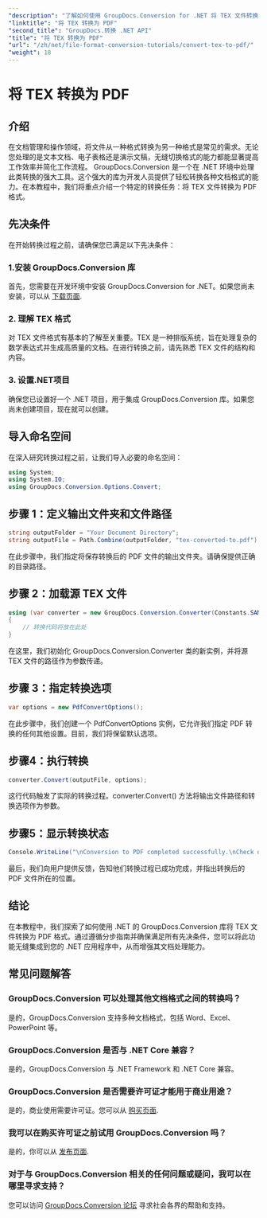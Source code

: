 ```yaml
---
"description": "了解如何使用 GroupDocs.Conversion for .NET 将 TEX 文件转换为 PDF 格式。轻松实现无缝文档格式转换。"
"linktitle": "将 TEX 转换为 PDF"
"second_title": "GroupDocs.转换 .NET API"
"title": "将 TEX 转换为 PDF"
"url": "/zh/net/file-format-conversion-tutorials/convert-tex-to-pdf/"
"weight": 18
---
```


# 将 TEX 转换为 PDF

## 介绍
在文档管理和操作领域，将文件从一种格式转换为另一种格式是常见的需求。无论您处理的是文本文档、电子表格还是演示文稿，无缝切换格式的能力都能显著提高工作效率并简化工作流程。
GroupDocs.Conversion 是一个在 .NET 环境中处理此类转换的强大工具。这个强大的库为开发人员提供了轻松转换各种文档格式的能力。在本教程中，我们将重点介绍一个特定的转换任务：将 TEX 文件转换为 PDF 格式。
## 先决条件
在开始转换过程之前，请确保您已满足以下先决条件：
### 1.安装 GroupDocs.Conversion 库
首先，您需要在开发环境中安装 GroupDocs.Conversion for .NET。如果您尚未安装，可以从 [下载页面](https://releases。groupdocs.com/conversion/net/).
### 2. 理解 TEX 格式
对 TEX 文件格式有基本的了解至关重要。TEX 是一种排版系统，旨在处理复杂的数学表达式并生成高质量的文档。在进行转换之前，请先熟悉 TEX 文件的结构和内容。
### 3. 设置.NET项目
确保您已设置好一个 .NET 项目，用于集成 GroupDocs.Conversion 库。如果您尚未创建项目，现在就可以创建。

## 导入命名空间
在深入研究转换过程之前，让我们导入必要的命名空间：
```csharp
using System;
using System.IO;
using GroupDocs.Conversion.Options.Convert;
```
## 步骤 1：定义输出文件夹和文件路径
```csharp
string outputFolder = "Your Document Directory";
string outputFile = Path.Combine(outputFolder, "tex-converted-to.pdf");
```
在此步骤中，我们指定将保存转换后的 PDF 文件的输出文件夹。请确保提供正确的目录路径。
## 步骤 2：加载源 TEX 文件
```csharp
using (var converter = new GroupDocs.Conversion.Converter(Constants.SAMPLE_TEX))
{
    // 转换代码将放在此处
}
```
在这里，我们初始化 GroupDocs.Conversion.Converter 类的新实例，并将源 TEX 文件的路径作为参数传递。
## 步骤 3：指定转换选项
```csharp
var options = new PdfConvertOptions();
```
在此步骤中，我们创建一个 PdfConvertOptions 实例，它允许我们指定 PDF 转换的任何其他设置。目前，我们将保留默认选项。
## 步骤4：执行转换
```csharp
converter.Convert(outputFile, options);
```
这行代码触发了实际的转换过程。converter.Convert() 方法将输出文件路径和转换选项作为参数。
## 步骤5：显示转换状态
```csharp
Console.WriteLine("\nConversion to PDF completed successfully.\nCheck output in {0}", outputFolder);
```
最后，我们向用户提供反馈，告知他们转换过程已成功完成，并指出转换后的 PDF 文件所在的位置。

## 结论
在本教程中，我们探索了如何使用 .NET 的 GroupDocs.Conversion 库将 TEX 文件转换为 PDF 格式。通过遵循分步指南并确保满足所有先决条件，您可以将此功能无缝集成到您的 .NET 应用程序中，从而增强其文档处理能力。
## 常见问题解答
### GroupDocs.Conversion 可以处理其他文档格式之间的转换吗？
是的，GroupDocs.Conversion 支持多种文档格式，包括 Word、Excel、PowerPoint 等。
### GroupDocs.Conversion 是否与 .NET Core 兼容？
是的，GroupDocs.Conversion 与 .NET Framework 和 .NET Core 兼容。
### GroupDocs.Conversion 是否需要许可证才能用于商业用途？
是的，商业使用需要许可证。您可以从 [购买页面](https://purchase。groupdocs.com/buy).
### 我可以在购买许可证之前试用 GroupDocs.Conversion 吗？
是的，你可以从 [发布页面](https://releases。groupdocs.com/).
### 对于与 GroupDocs.Conversion 相关的任何问题或疑问，我可以在哪里寻求支持？
您可以访问 [GroupDocs.Conversion 论坛](https://forum.groupdocs.com/c/conversion/11) 寻求社会各界的帮助和支持。